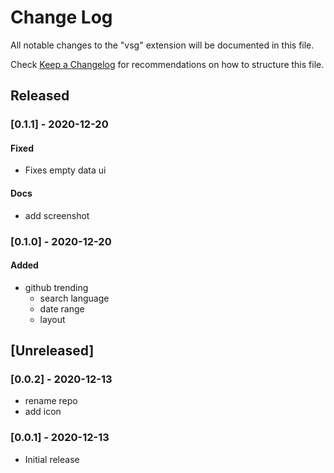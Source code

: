 # Change Log

All notable changes to the "vsg" extension will be documented in this file.

Check [Keep a Changelog](http://keepachangelog.com/) for recommendations on how to structure this file.

## Released

### [0.1.1] - 2020-12-20

#### Fixed

- Fixes empty data ui

#### Docs

- add screenshot

### [0.1.0] - 2020-12-20

#### Added

- github trending
  - search language
  - date range
  - layout

## [Unreleased]

### [0.0.2] - 2020-12-13

- rename repo
- add icon

### [0.0.1] - 2020-12-13

- Initial release
